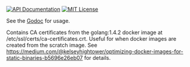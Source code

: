 [![API Documentation](http://img.shields.io/badge/api-Godoc-blue.svg?style=flat-square)](https://godoc.org/github.com/peter-edge/go-cacerts)
[![MIT License](http://img.shields.io/badge/license-MIT-blue.svg?style=flat-square)](https://github.com/peter-edge/go-cacerts/blob/master/LICENSE)

See the [Godoc](https://godoc.org/github.com/peter-edge/go-cacerts) for usage.

Contains CA certificates from the golang:1.4.2 docker image at /etc/ssl/certs/ca-certificates.crt.
Useful for when docker images are created from the scratch image.
See https://medium.com/@kelseyhightower/optimizing-docker-images-for-static-binaries-b5696e26eb07 for details.
